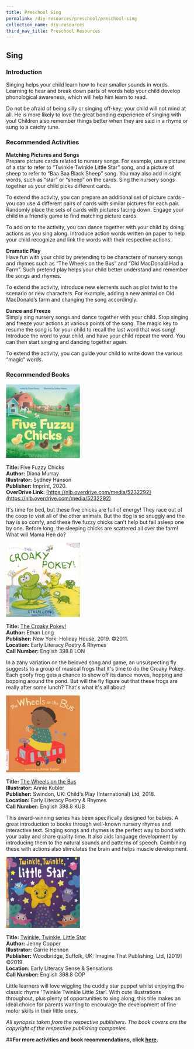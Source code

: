 ```yaml
---
title: Preschool Sing
permalink: /diy-resources/preschool/preschool-sing
collection_name: diy-resources
third_nav_title: Preschool Resources
---
```


## **Sing**

### **Introduction**

Singing helps your child learn how to hear smaller sounds in words.  Learning to hear and break down parts of words help your child develop phonological awareness, which will help him learn to read.

Do not be afraid of being silly or singing off-key; your child will not mind at all.  He is more likely to love the great bonding experience of singing with you!  Children also remember things better when they are said in a rhyme or sung to a catchy tune.

### **Recommended Activities**

**Matching Pictures and Songs** <br>
Prepare picture cards related to nursery songs. For example, use a picture of a star to refer to “Twinkle Twinkle Little Star” song, and a picture of sheep to refer to “Baa Baa Black Sheep” song. You may also add in sight words, such as “star” or “sheep” on the cards. Sing the nursery songs together as your child picks different cards. 

To extend the activity, you can prepare an additional set of picture cards - you can use 4 different pairs of cards with similar pictures for each pair. Randomly place the sets of cards with pictures facing down. Engage your child in a friendly game to find matching picture cards. 

To add on to the activity, you can dance together with your child by doing actions as you sing along. Introduce action words written on paper to help your child recognize and link the words with their respective actions.

**Dramatic Play** <br>
Have fun with your child by pretending to be characters of nursery songs and rhymes such as “The Wheels on the Bus” and “Old MacDonald Had a Farm”. Such pretend play helps your child better understand and remember the songs and rhymes. 

To extend the activity, introduce new elements such as plot twist to the scenario or new characters. For example, adding a new animal on Old MacDonald’s farm and changing the song accordingly. 

**Dance and Freeze** <br>
Simply sing nursery songs and dance together with your child. Stop singing and freeze your actions at various points of the song. The magic key to resume the song is for your child to recall the last word that was sung! Introduce the word to your child, and have your child repeat the word. You can then start singing and dancing together again. 

To extend the activity, you can guide your child to write down the various “magic” words. 

### **Recommended Books**

<img src="/images/diyresources/preschool/Five Fuzzy Chicks_electronic resource.jpg" style="width:40%">

**Title:** Five Fuzzy Chicks <br>
**Author:** Diana Murray <br> 
**Illustrator:** Sydney Hanson <br>
**Publisher:** Imprint, 2020. <br>
**OverDrive Link:** [https://nlb.overdrive.com/media/5232292](https://nlb.overdrive.com/media/5232292) <br>

It's time for bed, but these five chicks are full of energy! They race out of the coop to visit all of the other animals. But the dog is so snuggly and the hay is so comfy, and these five fuzzy chicks can't help but fall asleep one by one. Before long, the sleeping chicks are scattered all over the farm! What will Mama Hen do?

<img src="/images/diyresources/preschool/The Croaky Pokey.jpg" style="width:40%">

**Title:** [The Croaky Pokey!](https://catalogue.nlb.gov.sg/cgi-bin/spydus.exe/ENQ/WPAC/BIBENQ?SETLVL=1&BRN=203810193) <br>
**Author:** Ethan Long <br>
**Publisher:** New York: Holiday House, 2019. ©2011. <br>
**Location:** Early Literacy Poetry & Rhymes <br>
**Call Number:** English 398.8 LON <br>

In a zany variation on the beloved song and game, an unsuspecting fly suggests to a group of musical frogs that it's time to do the Croaky Pokey. Each goofy frog gets a chance to show off its dance moves, hopping and bopping around the pond. But will the fly figure out that these frogs are really after some lunch? That's what it's all about!

<img src="/images/diyresources/preschool/The Wheels on the Bus.jpg" style="width:40%">

**Title:** [The Wheels on the Bus](https://catalogue.nlb.gov.sg/cgi-bin/spydus.exe/ENQ/WPAC/BIBENQ?SETLVL=1&BRN=203786038) <br>
**Illustrator:** Annie Kubler <br>
**Publisher:** Swindon, UK: Child's Play (International) Ltd, 2018. <br>
**Location:** Early Literacy Poetry & Rhymes <br>
**Call Number:** English 398.8 KUB <br>

This award-winning series has been specifically designed for babies. A great introduction to books through well-known nursery rhymes and interactive text. Singing songs and rhymes is the perfect way to bond with your baby and share quality time. It also aids language development by introducing them to the natural sounds and patterns of speech. Combining these with actions also stimulates the brain and helps muscle development.

<img src="/images/diyresources/preschool/Twinkle Twinkle Little Star.jpg" style="width:40%">

**Title:** [Twinkle, Twinkle, Little Star](https://catalogue.nlb.gov.sg/cgi-bin/spydus.exe/ENQ/WPAC/BIBENQ?SETLVL=1&BRN=203929500) <br>
**Author:** Jenny Copper <br>
**Illustrator:** Carrie Hennon <br>
**Publisher:** Woodbridge, Suffolk, UK: Imagine That Publishing, Ltd, \[2019\] ©2019. <br>
**Location:** Early Literacy Sense & Sensations <br>
**Call Number:** English 398.8 COP <br>

Little learners will love wiggling the cuddly star puppet whilst enjoying the classic rhyme 'Twinkle Twinkle Little Star'. With cute illustrations throughout, plus plenty of opportunities to sing along, this title makes an ideal choice for parents wanting to encourage the development of fine motor skills in their little ones.

_All synopsis taken from the respective publishers. The book covers are the copyright of the respective publishing companies._

##**For more activities and book recommendations, click [here](images/diyresources/preschool/ELPractices_Compiled01.pdf).**
